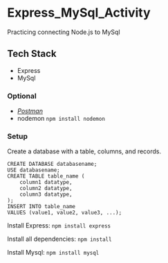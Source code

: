 # Express_MySql_Activity

Practicing connecting Node.js to MySql

## Tech Stack

- Express
- MySql

### Optional

- _[Postman](https://www.postman.com/)_
- nodemon
  `npm install nodemon`

### Setup

Create a database with a table, columns, and records.

```
CREATE DATABASE databasename;
USE databasename;
CREATE TABLE table_name (
    column1 datatype,
    column2 datatype,
    column3 datatype,
);
INSERT INTO table_name
VALUES (value1, value2, value3, ...);
```

Install Express:
`npm install express`

Install all dependencies:
`npm install`

Install Mysql:
`npm install mysql`
